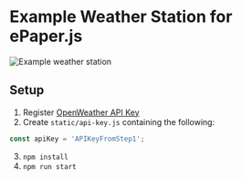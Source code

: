# Example Weather Station for ePaper.js

![Example weather station](../../images/weather.jpg)

## Setup

1. Register [OpenWeather API Key](https://openweathermap.org/api)
2. Create `static/api-key.js` containing the following:

```js
const apiKey = 'APIKeyFromStep1';
```

3. `npm install`
4. `npm run start`

